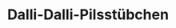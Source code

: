 ---
title: "Dalli-Dalli-Pilsstübchen"
url: /frankfurt-am-main/dalli-dalli-pilsstuebchen/
shop: Lebensmittel
---